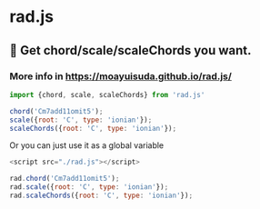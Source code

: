 # rad.js

## :tophat: Get chord/scale/scaleChords you want.
### More info in https://moayuisuda.github.io/rad.js/

```js
import {chord, scale, scaleChords} from 'rad.js'

chord('Cm7add11omit5');
scale({root: 'C', type: 'ionian'});
scaleChords({root: 'C', type: 'ionian'});
```

Or you can just use it as a global variable
```js
<script src="./rad.js"></script>

rad.chord('Cm7add11omit5');
rad.scale({root: 'C', type: 'ionian'});
rad.scaleChords({root: 'C', type: 'ionian'});
```


